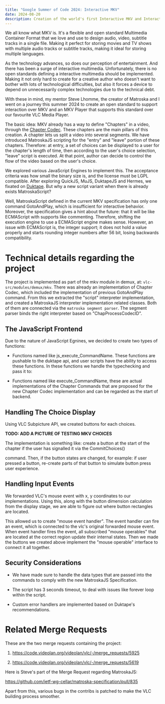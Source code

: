 ```yaml
---
title: "Google Summer of Code 2024: Interactive MKV"
date: 2024-08-20
description: Creation of the world's first Interactive MKV and Interactive MKV Player
---
```


We all know what MKV is. It's a flexible and open standard Multimedia Container Format
that we love and use to design audio, video, subtitle tracks in a single file. Making
it perfect for storing movies and TV shows with multiple audio tracks or subtitle tracks,
making it ideal for storing multiple languages.

As the technology advances, so does our perception of entertainment. And there has been
a surge of interactive multimedia. Unfortunately, there is no open standards defining
a interactive multimedia should be implemented. Making it not only hard to create for
a creative author who doesn't want to bother with lots of technological difficulties,
but also it forces a device to depend on unnecessarily complex technologies due to the
technical debt.

With these in mind, my mentor Steve Lhomme, the creator of Matroska and I went on a
journey this summer 2024 to create an open standard to support interaction over MKV 
and an MKV Player that supports this standard over our favourite VLC Media Player.

The basic idea: MKV already has a way to define "Chapters" in a video, through the
[Chapter Codec](https://datatracker.ietf.org/doc/draft-ietf-cellar-chapter-codecs/). 
These chapters are the main pillars of this creation. A chapter lets us split a video 
into several segments. We have introduced MatroskaJS scripting for the "entry" and 
"leave" portion of these chapters. Therefore: at entry, a set of choices can be 
displayed to a user for the chapter's length of time, then according to the user's 
choice selection, "leave" script is executed. At that point, author can decide to 
control the flow of the video based on the user's choice.

We explored various JavaScript Engines to implement this. The acceptance criteria was how
small the binary size is, and the license must be LGPL compatible. After exploring QuickJS, 
MuJS, DuktapeJS and Hermes, we fixated on [Duktape](https://duktape.org/). But why a  new
script variant when there is already exists MatroskaScript? 

Well, MatroskaScript defined in the current MKV specification has only 
one  command GotoAndPlay, which is insufficient for interactive behavior. Moreover, the 
specification gives a hint about the future: that it will be like ECMAScript with supports like 
commenting. Therefore, shifting the execution engine to use a ECMAScript engine makes sense.
However, an issue with ECMAScript is, the integer support; it does not hold a value properly
and starts rounding integer numbers after 56 bit, losing backwards compatibility.

Technical details regarding the project
=======================================

The project is implemented as part of the mkv module in demux, at:
`vlc-src/modules/demux/mkv`. There was already an implementation of Chapter Codec, which
included the implementation of previous GotoAndPlay command. From this we extracted
the "script" interpreter implementation, and created a MatroskaJS interpreter 
implementation related classes. Both of them are connected via the `matroska segment parser`.
The segment parser binds the right interpreter based on "ChapProcessCodecID".

The JavaScript Frontend
------------------------

Due to the nature of JavaScript Egnines, we decided to create two types of functions:

- Functions named like js_execute_CommandName. These functions are pushable to the duktape api,
and user scripts have the ability to access these functions. In these functions we handle
the typechecking and pass it to:

- Functions named like execute_CommandName, these are actual implementations of the Chapter Commands
that are proposed for the new Chapter Codec implementation and can be regarded as the start of 
backend.

Handling The Choice Display
---------------------------

Using VLC Subpicture API, we created buttons for each choices.

**TODO: ADD  A PICTURE OF TESTING MKV CHOICES** 

The implementation is something like: create a button at the start
of the chapter if the user has signalled it via the CommitChoices()

command. Then, if the button states are changed, for example: if user
pressed a button, re-create parts of that button to simulate 
button press user experience.

Handling Input Events
---------------------

We forwarded VLC's mouse event with x, y coordinates to our implementations.
Using this, along with the button dimension calculation from the display stage,
we are able to figure out where button rectangles are located. 

This allowed us to create "mouse event handler". The event handler can fire 
an event, which is connected to the vlc's original forwarded mouse event.
When event handler fires the event, all subscribed "mouse operables" that
are located at the correct region update their internal states. Then we
made the buttons we created above implement the "mouse operable" interface to
connect it all together.

Security Considerations
-----------------------

- We have made sure to handle the data types that are passed into the commands
to comply with the new MatroskaJS Specification.

- The script has 3 seconds timeout, to deal with issues like forever loop
within the script.

- Custom error handlers are implemented based on Duktape's recommendations.

Related Merge Requests
=======================
These are the two merge requests containing the project:

1. https://code.videolan.org/videolan/vlc/-/merge_requests/5925

2. https://code.videolan.org/videolan/vlc/-/merge_requests/5619

Here is Steve's part of the Merge Request regarding MatroskaJS:

https://github.com/ietf-wg-cellar/matroska-specification/pull/835

Apart from this, various bugs in the contribs is patched to make the VLC building process
smoother.

